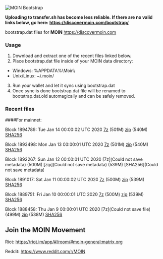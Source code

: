 ![MOIN Bootstrap](https://i.imgur.com/KjM1jMp.jpg)

**Uploading to transfer.sh has become less reliable.**
**If there are no valid links below, go here: https://discovermoin.com/bootstrap/**

bootstrap.dat files for **MOIN** https://discovermoin.com

### Usage

1. Download and extract one of the recent files linked below.
2. Place bootstrap.dat file inside of your MOIN data directory:
 - Windows: %APPDATA%\Moin\
 - Unix/Linux: ~/.moin/
3. Run your wallet and let it sync using bootstrap.dat
4. Once sync is done bootstrap.dat file will be renamed to bootstrap.dat.old automagically and can be safely removed.


### Recent files

####For mainnet:

Block 1894789: Tue Jan 14 00:00:02 UTC 2020 [7z](https://transfer.sh/yNW4W/bootstrap.dat.20200114.7z) (501M) [zip](https://transfer.sh/MVyDM/bootstrap.dat.20200114.zip) (540M) [SHA256](https://transfer.sh/uQWpX/sha256.txt)

Block 1893498: Mon Jan 13 00:00:01 UTC 2020 [7z]() (501M) [zip]() (540M) [SHA256]()

Block 1892267: Sun Jan 12 00:00:01 UTC 2020 [7z](Could not save metadata) (500M) [zip](Could not save metadata) (539M) [SHA256](Could not save metadata)

Block 1891017: Sat Jan 11 00:00:02 UTC 2020 [7z](https://transfer.sh/11F5ax/bootstrap.dat.20200111.7z) (500M) [zip](https://transfer.sh/tsXeB/bootstrap.dat.20200111.zip) (539M) [SHA256](https://transfer.sh/3osQ0/sha256.txt)

Block 1889751: Fri Jan 10 00:00:01 UTC 2020 [7z]() (500M) [zip]() (539M) [SHA256]()

Block 1888458: Thu Jan  9 00:00:01 UTC 2020 [7z](Could not save file) (499M) [zip]() (538M) [SHA256]()

## Join the MOIN Movement

Riot: https://riot.im/app/#/room/#moin-general:matrix.org

Reddit: https://www.reddit.com/r/MOIN
